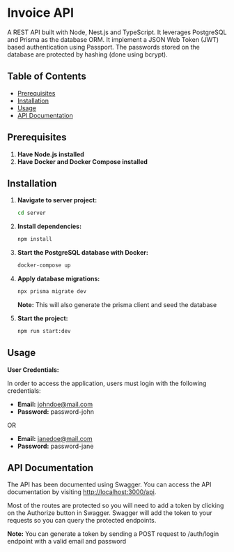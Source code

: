 # Invoice API

A REST API built with Node, Nest.js and TypeScript. It leverages PostgreSQL and Prisma as the database ORM. It implement a JSON Web Token (JWT) based authentication using Passport. The passwords stored on the database are protected by hashing (done using bcrypt).

## Table of Contents

- [Prerequisites](#prerequisites])
- [Installation](#installation)
- [Usage](#usage)
- [API Documentation](#api-documentation)

## Prerequisites

1. **Have Node.js installed**
2. **Have Docker and Docker Compose installed**

## Installation

1. **Navigate to server project:**

   ```bash
   cd server
   ```

2. **Install dependencies:**

   ```bash
   npm install
   ```

3. **Start the PostgreSQL database with Docker:**

   ```bash
   docker-compose up
   ```

4. **Apply database migrations:**

   ```bash
   npx prisma migrate dev
   ```

   **Note:**
   This will also generate the prisma client and seed the database

5. **Start the project:**

   ```bash
   npm run start:dev
   ```

## Usage

**User Credentials:**

In order to access the application, users must login with the following credentials:

- **Email:** johndoe@mail.com
- **Password:** password-john

OR

- **Email:** janedoe@mail.com
- **Password:** password-jane

## API Documentation

The API has been documented using Swagger. You can access the API documentation by visiting [http://localhost:3000/api](http://localhost:3000/api).

Most of the routes are protected so you will need to add a token by clicking on the Authorize button in Swagger. Swagger will add the token to your requests so you can query the protected endpoints.

**Note:**
You can generate a token by sending a POST request to /auth/login endpoint with a valid email and password
